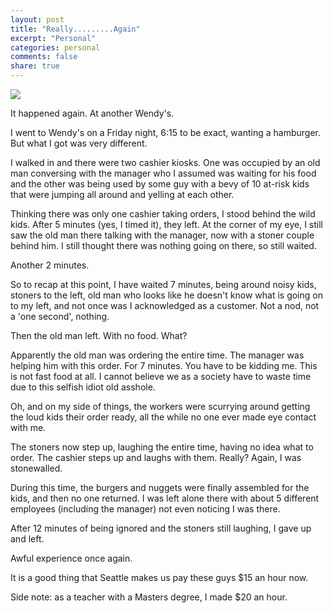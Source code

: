 ```yaml
---
layout: post
title: "Really.........Again"
excerpt: "Personal"
categories: personal
comments: false
share: true
---
```



![](https://i.redd.it/pnwp7wr1xq301.jpg)






It happened again. At another Wendy's.


I went to Wendy's on a Friday night, 6:15 to be exact, wanting a hamburger. But what I got was very different.



I walked in and there were two cashier kiosks. One was occupied by an old man conversing with the manager who I assumed was waiting for his food and the other was being used by some guy with a bevy of 10 at-risk kids that were jumping all around and yelling at each other.


Thinking there was only one cashier taking orders, I stood behind the wild kids. After 5 minutes (yes, I timed it), they left. At the corner of my eye, I still saw the old man there talking with the manager, now with a stoner couple behind him. I still thought there was nothing going on there, so still waited.

Another 2 minutes.


So to recap at this point, I have waited 7 minutes, being around noisy kids, stoners to the left, old man who looks like he doesn't know what is going on to my left, and not once was I acknowledged as a customer. Not a nod, not a 'one second', nothing.


Then the old man left. With no food. What?


Apparently the old man was ordering the entire time. The manager was helping him with this order. For 7 minutes. You have to be kidding me. This is not fast food at all. I cannot believe we as a society have to waste time due to this selfish idiot old asshole.


Oh, and on my side of things, the workers were scurrying around getting the loud kids their order ready, all the while no one ever made eye contact with me.


The stoners now step up, laughing the entire time, having no idea what to order. The cashier steps up and laughs with them. Really? Again, I was stonewalled.


During this time, the burgers and nuggets were finally assembled for the kids, and then no one returned. I was left alone there with about 5 different employees (including the manager) not even noticing I was there. 


After 12 minutes of being ignored and the stoners still laughing, I gave up and left.


Awful experience once again.


It is a good thing that Seattle makes us pay these guys $15 an hour now. 






Side note: as a teacher with a Masters degree, I made $20 an hour. 










